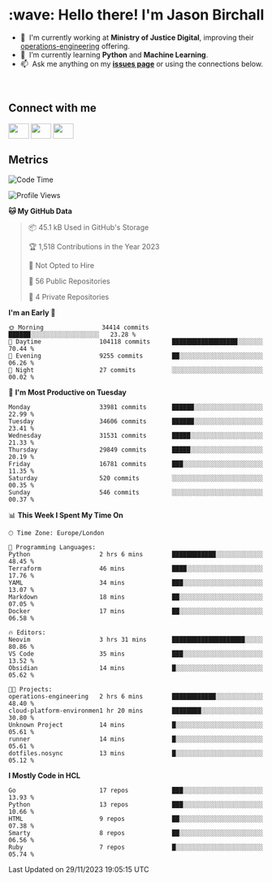 <h1 align="left" id="jason-title">:wave: Hello there! I'm Jason Birchall</h1>

- :office: &nbsp;I'm currently working at **Ministry of Justice Digital**, improving their [operations-engineering](https://github.com/ministryofjustice/operations-engineering) offering.
- :seedling: &nbsp;I’m currently learning **Python** and **Machine Learning**.
- :mailbox: &nbsp;Ask me anything on my **[issues page]** or using the connections below.


<br>

<h2>Connect with me</h2>
<p>
<a href="https://twitter.com/jsonBirchall" target="blank"><img align="center" src="https://cdn.jsdelivr.net/npm/simple-icons@3.0.1/icons/twitter.svg" alt="" height="30" width="40" /></a>
<a href="https://keybase.io/json0" target="blank"><img align="center" src="https://cdn.jsdelivr.net/npm/simple-icons@3.0.1/icons/keybase.svg" alt="" height="30" width="40" /></a>
<a href="https://www.reddit.com/user/kakorate" target="blank"><img align="center" src="https://cdn.jsdelivr.net/npm/simple-icons@3.0.1/icons/reddit.svg" alt="" height="30" width="40" /></a>
</p>

<h2>Metrics</h2>

<!--START_SECTION:waka-->
![Code Time](http://img.shields.io/badge/Code%20Time-1%2C244%20hrs%2042%20mins-blue)

![Profile Views](http://img.shields.io/badge/Profile%20Views-0-blue)

**🐱 My GitHub Data** 

> 📦 45.1 kB Used in GitHub's Storage 
 > 
> 🏆 1,518 Contributions in the Year 2023
 > 
> 🚫 Not Opted to Hire
 > 
> 📜 56 Public Repositories 
 > 
> 🔑 4 Private Repositories 
 > 
**I'm an Early 🐤** 

```text
🌞 Morning                34414 commits       ██████░░░░░░░░░░░░░░░░░░░   23.28 % 
🌆 Daytime                104118 commits      ██████████████████░░░░░░░   70.44 % 
🌃 Evening                9255 commits        ██░░░░░░░░░░░░░░░░░░░░░░░   06.26 % 
🌙 Night                  27 commits          ░░░░░░░░░░░░░░░░░░░░░░░░░   00.02 % 
```
📅 **I'm Most Productive on Tuesday** 

```text
Monday                   33981 commits       ██████░░░░░░░░░░░░░░░░░░░   22.99 % 
Tuesday                  34606 commits       ██████░░░░░░░░░░░░░░░░░░░   23.41 % 
Wednesday                31531 commits       █████░░░░░░░░░░░░░░░░░░░░   21.33 % 
Thursday                 29849 commits       █████░░░░░░░░░░░░░░░░░░░░   20.19 % 
Friday                   16781 commits       ███░░░░░░░░░░░░░░░░░░░░░░   11.35 % 
Saturday                 520 commits         ░░░░░░░░░░░░░░░░░░░░░░░░░   00.35 % 
Sunday                   546 commits         ░░░░░░░░░░░░░░░░░░░░░░░░░   00.37 % 
```


📊 **This Week I Spent My Time On** 

```text
🕑︎ Time Zone: Europe/London

💬 Programming Languages: 
Python                   2 hrs 6 mins        ████████████░░░░░░░░░░░░░   48.45 % 
Terraform                46 mins             ████░░░░░░░░░░░░░░░░░░░░░   17.76 % 
YAML                     34 mins             ███░░░░░░░░░░░░░░░░░░░░░░   13.07 % 
Markdown                 18 mins             ██░░░░░░░░░░░░░░░░░░░░░░░   07.05 % 
Docker                   17 mins             ██░░░░░░░░░░░░░░░░░░░░░░░   06.58 % 

🔥 Editors: 
Neovim                   3 hrs 31 mins       ████████████████████░░░░░   80.86 % 
VS Code                  35 mins             ███░░░░░░░░░░░░░░░░░░░░░░   13.52 % 
Obsidian                 14 mins             █░░░░░░░░░░░░░░░░░░░░░░░░   05.62 % 

🐱‍💻 Projects: 
operations-engineering   2 hrs 6 mins        ████████████░░░░░░░░░░░░░   48.40 % 
cloud-platform-environmen1 hr 20 mins        ████████░░░░░░░░░░░░░░░░░   30.80 % 
Unknown Project          14 mins             █░░░░░░░░░░░░░░░░░░░░░░░░   05.61 % 
runner                   14 mins             █░░░░░░░░░░░░░░░░░░░░░░░░   05.61 % 
dotfiles.nosync          13 mins             █░░░░░░░░░░░░░░░░░░░░░░░░   05.12 % 
```

**I Mostly Code in HCL** 

```text
Go                       17 repos            ███░░░░░░░░░░░░░░░░░░░░░░   13.93 % 
Python                   13 repos            ███░░░░░░░░░░░░░░░░░░░░░░   10.66 % 
HTML                     9 repos             ██░░░░░░░░░░░░░░░░░░░░░░░   07.38 % 
Smarty                   8 repos             ██░░░░░░░░░░░░░░░░░░░░░░░   06.56 % 
Ruby                     7 repos             █░░░░░░░░░░░░░░░░░░░░░░░░   05.74 % 
```




 Last Updated on 29/11/2023 19:05:15 UTC
<!--END_SECTION:waka-->

<!-- links -->

[issues page]: https://github.com/jasonBirchall/jasonBirchall/issues "jasonBirchall/issues"
